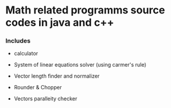 # Math related programms source codes in java and c++

### Includes

- calculator

- System of linear equations solver (using carmer's rule)

- Vector length finder and normalizer

- Rounder & Chopper

- Vectors paralleity checker
